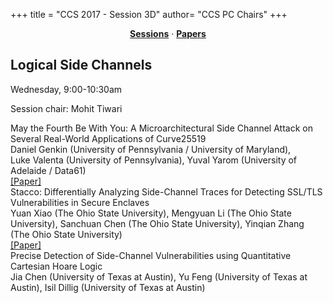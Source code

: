 +++
title = "CCS 2017 - Session 3D"
author= "CCS PC Chairs"
+++
<center><a href="/sessions"><b>Sessions</b></a> &middot; <a href="/papers"><b>Papers</b></a></center>
<p>
<h2>Logical Side Channels</h2>Wednesday, 9:00-10:30am<p>Session chair: Mohit Tiwari<div class="bpaper"><span class="ptitle">May the Fourth Be With You: A Microarchitectural Side Channel Attack on Several Real-World Applications of Curve25519</span></br><div class="pblock"><span class="author">Daniel&nbsp;Genkin</span> <span class="institution">(University of Pennsylvania / University of Maryland)</span>, <span class="author">Luke&nbsp;Valenta</span> <span class="institution">(University of Pennsylvania)</span>, <span class="author">Yuval&nbsp;Yarom</span> <span class="institution">(University of Adelaide / Data61)</span><br><div class="pextra"><a href="https://eprint.iacr.org/2017/806">[Paper]</a><br></div></div></div><div class="bpaper"><span class="ptitle">Stacco: Differentially Analyzing Side-Channel Traces for Detecting SSL/TLS Vulnerabilities in Secure Enclaves</span></br><div class="pblock"><span class="author">Yuan&nbsp;Xiao</span> <span class="institution">(The Ohio State University)</span>, <span class="author">Mengyuan&nbsp;Li</span> <span class="institution">(The Ohio State University)</span>, <span class="author">Sanchuan&nbsp;Chen</span> <span class="institution">(The Ohio State University)</span>, <span class="author">Yinqian&nbsp;Zhang</span> <span class="institution">(The Ohio State University)</span><br><div class="pextra"><a href="https://arxiv.org/abs/1707.03473">[Paper]</a><br></div></div></div><div class="bpaper"><span class="ptitle">Precise Detection of Side-Channel Vulnerabilities using Quantitative Cartesian Hoare Logic</span></br><div class="pblock"><span class="author">Jia&nbsp;Chen</span> <span class="institution">(University of Texas at Austin)</span>, <span class="author">Yu&nbsp;Feng</span> <span class="institution">(University of Texas at Austin)</span>, <span class="author">Isil&nbsp;Dillig</span> <span class="institution">(University of Texas at Austin)</span><br><div class="pextra"></div></div></div>
